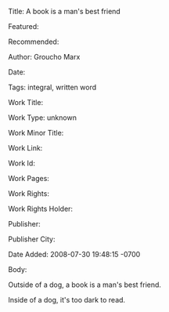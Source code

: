 Title: A book is a man's best friend

Featured: 

Recommended: 

Author: Groucho Marx

Date: 

Tags: integral, written word

Work Title: 

Work Type: unknown

Work Minor Title:  

Work Link: 

Work Id:  

Work Pages:  

Work Rights:  

Work Rights Holder:  

Publisher:  

Publisher City:  

Date Added: 2008-07-30 19:48:15 -0700

Body:

Outside of a dog, a book is a man's best friend. 

Inside of a dog, it's too dark to read.

